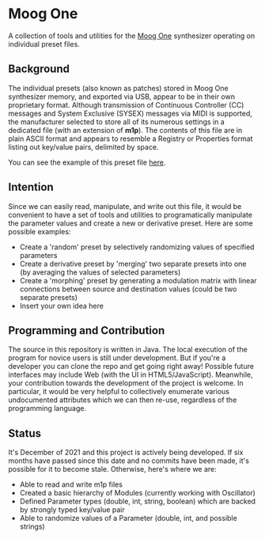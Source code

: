 # Moog One
A collection of tools and utilities for the [Moog One](https://www.moogmusic.com/products/moog-one) synthesizer operating on individual preset files.

## Background 
The individual presets (also known as patches) stored in Moog One synthesizer memory, and exported via USB, appear to be in their own proprietary format. Although transmission of Continuous Controller (CC) messages and System Exclusive (SYSEX) messages via MIDI is supported, the manufacturer selected to store all of its numerous settings in a dedicated file (with an extension of **m1p**). The contents of this file are in plain ASCII format and appears to resemble a Registry or Properties format listing out key/value pairs, delimited by space. 

You can see the example of this preset file [here](MoogOne/src/presets/WHERE%20IS%20THE%20BASS%20-LAZ.m1p).

## Intention
Since we can easily read, manipulate, and write out this file, it would be convenient to have a set of tools and utilities to programatically manipulate the parameter values and create a new or derivative preset. Here are some possible examples:

* Create a 'random' preset by selectively randomizing values of specified parameters
* Create a derivative preset by 'merging' two separate presets into one (by averaging the values of selected parameters)
* Create a 'morphing' preset by generating a modulation matrix with linear connections between source and destination values (could be two separate presets)
* Insert your own idea here

## Programming and Contribution 
The source in this repository is written in Java. The local execution of the program for novice users is still under development. But if you're a developer you can clone the repo and get going right away! Possible future interfaces may include Web (with the UI in HTML5/JavaScript). Meanwhile, your contribution towards the development of the project is welcome. In particular, it would be very helpful to collectively enumerate various undocumented attributes which we can then re-use, regardless of the programming language.

## Status
It's December of 2021 and this project is actively being developed. If six months have passed since this date and no commits have been made, it's possible for it to become stale. Otherwise, here's where we are:

* Able to read and write m1p files
* Created a basic hierarchy of Modules (currently working with Oscillator)
* Defined Parameter types (double, int, string, boolean) which are backed by strongly typed key/value pair
* Able to randomize values of a Parameter (double, int, and possible strings)
